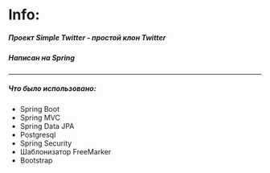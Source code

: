 # Info:
##### Проект *Simple Twitter* - простой клон Twitter
##### Написан на *Spring*

***

##### Что было использовано:
- Spring Boot
- Spring MVC
- Spring Data JPA
- Postgresql
- Spring Security
- Шаблонизатор FreeMarker
- Bootstrap
